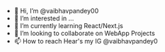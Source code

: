 - 👋 Hi, I’m @vaibhavpandey00
- 👀 I’m interested in ...
- 🌱 I’m currently learning React/Next.js
- 💞️ I’m looking to collaborate on WebApp Projects
- 📫 How to reach Hear's my IG @vaibhavpandey0

<!---
vaibhavpandey00/vaibhavpandey00 is a ✨ special ✨ repository because its `README.md` (this file) appears on your GitHub profile.
You can click the Preview link to take a look at your changes.
--->
